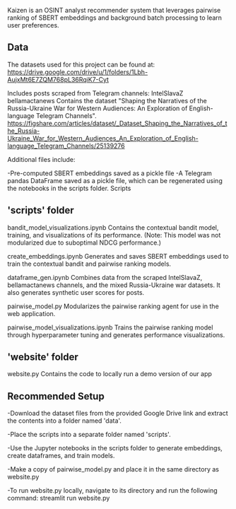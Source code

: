 Kaizen is an OSINT analyst recommender system that leverages pairwise ranking of SBERT embeddings and background batch processing to learn user preferences.

Data
-------------------------
The datasets used for this project can be found at:
https://drive.google.com/drive/u/1/folders/1Lbh-AujxMt6E7ZQM768pL36RqiK7-Cyt

Includes posts scraped from Telegram channels:
IntelSlavaZ
bellamactanews
Contains the dataset "Shaping the Narratives of the Russia-Ukraine War for Western Audiences: An Exploration of English-language Telegram Channels".
https://figshare.com/articles/dataset/_Dataset_Shaping_the_Narratives_of_the_Russia-Ukraine_War_for_Western_Audiences_An_Exploration_of_English-language_Telegram_Channels/25139276

Additional files include:

-Pre-computed SBERT embeddings saved as a pickle file
-A Telegram pandas DataFrame saved as a pickle file, which can be regenerated using the notebooks in the scripts folder.
Scripts

'scripts' folder
-------------------------
bandit_model_visualizations.ipynb
Contains the contextual bandit model, training, and visualizations of its performance. (Note: This model was not modularized due to suboptimal NDCG performance.)

create_embeddings.ipynb
Generates and saves SBERT embeddings used to train the contextual bandit and pairwise ranking models.

dataframe_gen.ipynb
Combines data from the scraped IntelSlavaZ, bellamactanews channels, and the mixed Russia-Ukraine war datasets. It also generates synthetic user scores for posts.

pairwise_model.py
Modularizes the pairwise ranking agent for use in the web application.

pairwise_model_visualizations.ipynb
Trains the pairwise ranking model through hyperparameter tuning and generates performance visualizations.

'website' folder
-------------------------
website.py
Contains the code to locally run a demo version of our app

Recommended Setup
-------------------------
-Download the dataset files from the provided Google Drive link and extract the contents into a folder named 'data'.

-Place the scripts into a separate folder named 'scripts'.

-Use the Jupyter notebooks in the scripts folder to generate embeddings, create dataframes, and train models.

-Make a copy of pairwise_model.py and place it in the same directory as website.py

-To run website.py locally, navigate to its directory and run the following command: streamlit run website.py 
      
